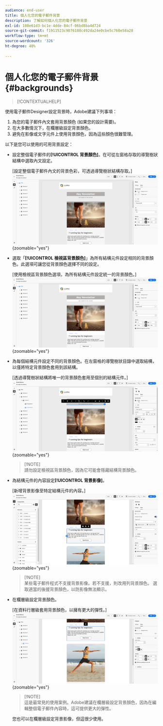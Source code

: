 ```yaml
---
audience: end-user
title: 個人化您的電子郵件背景
description: 了解如何個人化您的電子郵件背景
exl-id: 180e61d3-bc1e-4dde-84cf-06bd8ba4d724
source-git-commit: f1911523c9076188c492da24e0cbe5c760e58a28
workflow-type: tm+mt
source-wordcount: '326'
ht-degree: 40%

---
```


# 個人化您的電子郵件背景 {#backgrounds}

>[!CONTEXTUALHELP]
>
使用電子郵件Designer設定背景時，Adobe建議下列事項：

1. 為您的電子郵件內文套用背景顏色 (如果您的設計需要)。
1. 在大多數情況下，在欄層級設定背景顏色。
1. 避免在影像或文字元件上使用背景顏色，因為這些顏色很難管理。

以下是您可以使用的可用背景設定：

* 設定整個電子郵件的&#x200B;**[!UICONTROL 背景顏色]**。在可從左窗格存取的導覽樹狀結構中選取內文設定。

  [設定整個電子郵件內文的背景色彩，可透過導覽樹狀結構存取。]\
  ![](assets/background_1.png){zoomable="yes"}

* 選取「**[!UICONTROL 檢視區背景顏色]**」為所有結構元件設定相同的背景顏色。此選項可讓您從背景顏色選擇不同的設定。

  [使用檢視區背景顏色選項，為所有結構元件設定統一的背景顏色。]\
  ![](assets/background_2.png){zoomable="yes"}

* 為每個結構元件設定不同的背景顏色。在左窗格的導覽樹狀目錄中選取結構，以僅將特定背景顏色套用到該結構。

  [透過導覽樹狀結構將唯一的背景顏色套用至個別的結構元件。]\
  ![](assets/background_3.png){zoomable="yes"}

  >[!NOTE]\
  請勿設定檢視區背景顏色，因為它可能會隱藏結構背景顏色。

* 為結構元件的內容設定&#x200B;**[!UICONTROL 背景影像]**。

  [新增背景影像至特定結構元件的內容。]\
  ![](assets/background_4.png){zoomable="yes"}

  >[!NOTE]\
  某些電子郵件程式不支援背景影像。若不支援，則改用列背景顏色。 選取適當的後援背景顏色，以防影像無法顯示。

* 在欄層級設定背景顏色。

  [在資料行層級套用背景顏色，以擁有更大的彈性。]\
  ![](assets/background_5.png){zoomable="yes"}

  >[!NOTE]\
  這是最常見的使用案例。Adobe建議在欄層級設定背景顏色，因為在編輯整個電子郵件內容時，這可提供更大的彈性。

  您也可以在欄層級設定背景影像，但這很少使用。
